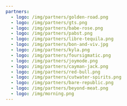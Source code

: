```yaml
---
partners:
  - logo: /img/partners/golden-road.png
  - logo: /img/partners/gts.png
  - logo: /img/partners/babe-rose.png
  - logo: /img/partners/pabst.png
  - logo: /img/partners/libre-tequila.png
  - logo: /img/partners/bon-and-viv.jpg
  - logo: /img/partners/kyla.png
  - logo: /img/partners/foursigmatic.png
  - logo: /img/partners/joymode.png
  - logo: /img/partners/cayman-jack.png
  - logo: /img/partners/red-bull.png
  - logo: /img/partners/cutwater-spirits.png
  - logo: /img/partners/bare-republic.png
  - logo: /img/partners/beyond-meat.png
  - logo: /img/morning.png
---
```



